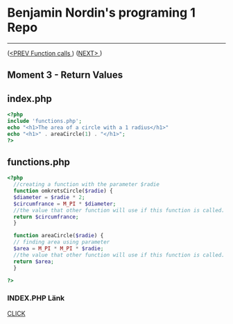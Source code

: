 #  Benjamin Nordin's programing 1 Repo #

***
([<PREV Function calls ](./functionparam.md)) ([NEXT\> ](./functionparam.md))

##  Moment 3 - Return Values  ##


## index.php ##

```php
<?php
include 'functions.php';
echo "<h1>The area of a circle with a 1 radius</h1>"
echo "<h1>" . areaCircle(1) . "</h1>";
?>
```

## functions.php ##
```php
<?php
  //creating a function with the parameter $radie
  function omkretsCircle($radie) {
  $diameter = $radie * 2;
  $circumfrance = M_PI * $diameter;
  //the value that other function will use if this function is called.
  return $circumfrance;
  }

  function areaCircle($radie) {
  // finding area using parameter
  $area = M_PI * M_PI * $radie;
  //the value that other function will use if this function is called.
  return $area;
  }

?>

```

### INDEX.PHP Länk ###
<a href="index.php">CLICK</a>
